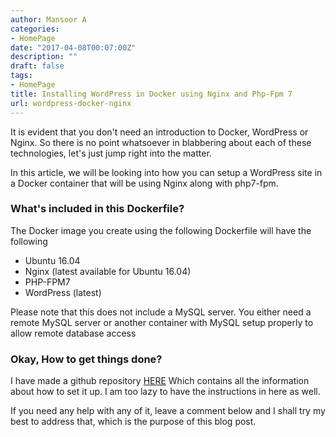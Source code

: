 ```yaml
---
author: Mansoor A
categories:
- HomePage
date: "2017-04-08T00:07:00Z"
description: ""
draft: false
tags:
- HomePage
title: Installing WordPress in Docker using Nginx and Php-Fpm 7
url: wordpress-docker-nginx
---
```



It is evident that you don't need an introduction to Docker, WordPress or Nginx. So there is no point whatsoever in blabbering about each of these technologies, let's just jump right into the matter.

In this article, we will be looking into how you can setup a WordPress site in a Docker container that will be using Nginx along with php7-fpm.

### What's included in this Dockerfile?
The Docker image you create using the following Dockerfile will have the following

* Ubuntu 16.04
* Nginx (latest available for Ubuntu 16.04)
* PHP-FPM7
* WordPress (latest) 

Please note that this does not include a MySQL server. You either need a remote MySQL server or another container with MySQL setup properly to allow remote database access

### Okay, How to get things done?
I have made a github repository [HERE](https://github.com/MansoorMajeed/docker-wp-nginx-php7) Which contains all the information about how to set it up.
I am too lazy to have the instructions in here as well. 

If you need any help with any of it, leave a comment below and I shall try my best to address that, which is the purpose of this blog post.

